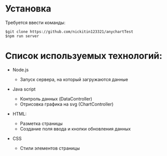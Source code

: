 # Установка

Требуется ввести команды:

`$git clone https://github.com/nickitin123321/anychartTest`  
`$npm run server`

# Список используемых технологий:

- Node.js

  - Запуск сервера, на который загружаются данные 

- Java script

  - Контроль данных (DataController)
  - Отрисовка графика на svg (ChartController)

- HTML:

  - Разметка страницы
  - Создание поля ввода и кнопки обновления данных

- CSS
  - Cтили элементов страницы
